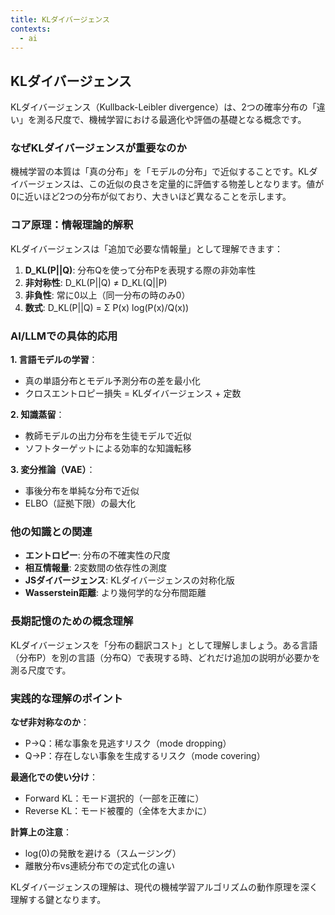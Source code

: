 ```yaml
---
title: KLダイバージェンス
contexts:
  - ai
---
```


<Context name="ai">

## KLダイバージェンス

KLダイバージェンス（Kullback-Leibler divergence）は、2つの確率分布の「違い」を測る尺度で、機械学習における最適化や評価の基礎となる概念です。

### なぜKLダイバージェンスが重要なのか

機械学習の本質は「真の分布」を「モデルの分布」で近似することです。KLダイバージェンスは、この近似の良さを定量的に評価する物差しとなります。値が0に近いほど2つの分布が似ており、大きいほど異なることを示します。

### コア原理：情報理論的解釈

KLダイバージェンスは「追加で必要な情報量」として理解できます：

1. **D_KL(P||Q)**: 分布Qを使って分布Pを表現する際の非効率性
2. **非対称性**: D_KL(P||Q) ≠ D_KL(Q||P)
3. **非負性**: 常に0以上（同一分布の時のみ0）
4. **数式**: D_KL(P||Q) = Σ P(x) log(P(x)/Q(x))

### AI/LLMでの具体的応用

**1. 言語モデルの学習**：
- 真の単語分布とモデル予測分布の差を最小化
- クロスエントロピー損失 = KLダイバージェンス + 定数

**2. 知識蒸留**：
- 教師モデルの出力分布を生徒モデルで近似
- ソフトターゲットによる効率的な知識転移

**3. 変分推論（VAE）**：
- 事後分布を単純な分布で近似
- ELBO（証拠下限）の最大化

### 他の知識との関連

- **エントロピー**: 分布の不確実性の尺度
- **相互情報量**: 2変数間の依存性の測度
- **JSダイバージェンス**: KLダイバージェンスの対称化版
- **Wasserstein距離**: より幾何学的な分布間距離

### 長期記憶のための概念理解

KLダイバージェンスを「分布の翻訳コスト」として理解しましょう。ある言語（分布P）を別の言語（分布Q）で表現する時、どれだけ追加の説明が必要かを測る尺度です。

### 実践的な理解のポイント

**なぜ非対称なのか**：
- P→Q：稀な事象を見逃すリスク（mode dropping）
- Q→P：存在しない事象を生成するリスク（mode covering）

**最適化での使い分け**：
- Forward KL：モード選択的（一部を正確に）
- Reverse KL：モード被覆的（全体を大まかに）

**計算上の注意**：
- log(0)の発散を避ける（スムージング）
- 離散分布vs連続分布での定式化の違い

KLダイバージェンスの理解は、現代の機械学習アルゴリズムの動作原理を深く理解する鍵となります。

</Context>

